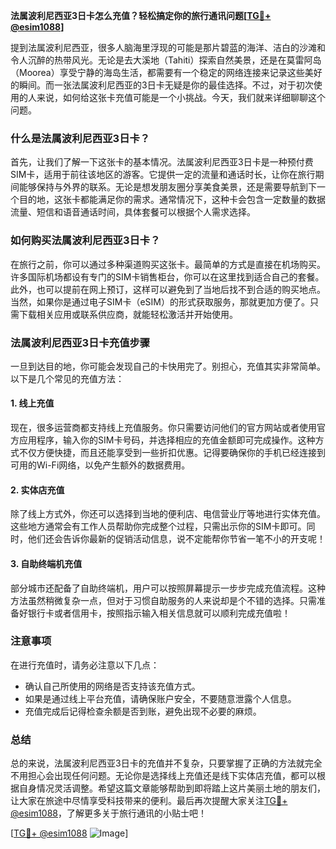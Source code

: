 **法属波利尼西亚3日卡怎么充值？轻松搞定你的旅行通讯问题[[TG💪+ @esim1088](https://t.me/s/esim1088)]**

提到法属波利尼西亚，很多人脑海里浮现的可能是那片碧蓝的海洋、洁白的沙滩和令人沉醉的热带风光。无论是去大溪地（Tahiti）探索自然美景，还是在莫雷阿岛（Moorea）享受宁静的海岛生活，都需要有一个稳定的网络连接来记录这些美好的瞬间。而一张法属波利尼西亚的3日卡无疑是你的最佳选择。不过，对于初次使用的人来说，如何给这张卡充值可能是一个小挑战。今天，我们就来详细聊聊这个问题。

### 什么是法属波利尼西亚3日卡？

首先，让我们了解一下这张卡的基本情况。法属波利尼西亚3日卡是一种预付费SIM卡，适用于前往该地区的游客。它提供一定的流量和通话时长，让你在旅行期间能够保持与外界的联系。无论是想发朋友圈分享美食美景，还是需要导航到下一个目的地，这张卡都能满足你的需求。通常情况下，这种卡会包含一定数量的数据流量、短信和语音通话时间，具体套餐可以根据个人需求选择。

### 如何购买法属波利尼西亚3日卡？

在旅行之前，你可以通过多种渠道购买这张卡。最简单的方式是直接在机场购买。许多国际机场都设有专门的SIM卡销售柜台，你可以在这里找到适合自己的套餐。此外，也可以提前在网上预订，这样可以避免到了当地后找不到合适的购买地点。当然，如果你是通过电子SIM卡（eSIM）的形式获取服务，那就更加方便了。只需下载相关应用或联系供应商，就能轻松激活并开始使用。

### 法属波利尼西亚3日卡充值步骤

一旦到达目的地，你可能会发现自己的卡快用完了。别担心，充值其实非常简单。以下是几个常见的充值方法：

#### 1. 线上充值
现在，很多运营商都支持线上充值服务。你只需要访问他们的官方网站或者使用官方应用程序，输入你的SIM卡号码，并选择相应的充值金额即可完成操作。这种方式不仅方便快捷，而且还能享受到一些折扣优惠。记得要确保你的手机已经连接到可用的Wi-Fi网络，以免产生额外的数据费用。

#### 2. 实体店充值
除了线上方式外，你还可以选择到当地的便利店、电信营业厅等地进行实体充值。这些地方通常会有工作人员帮助你完成整个过程，只需出示你的SIM卡即可。同时，他们还会告诉你最新的促销活动信息，说不定能帮你节省一笔不小的开支呢！

#### 3. 自助终端机充值
部分城市还配备了自助终端机，用户可以按照屏幕提示一步步完成充值流程。这种方法虽然稍微复杂一点，但对于习惯自助服务的人来说却是个不错的选择。只需准备好银行卡或者信用卡，按照指示输入相关信息就可以顺利完成充值啦！

### 注意事项
在进行充值时，请务必注意以下几点：
- 确认自己所使用的网络是否支持该充值方式。
- 如果是通过线上平台充值，请确保账户安全，不要随意泄露个人信息。
- 充值完成后记得检查余额是否到账，避免出现不必要的麻烦。

### 总结

总的来说，法属波利尼西亚3日卡的充值并不复杂，只要掌握了正确的方法就完全不用担心会出现任何问题。无论你是选择线上充值还是线下实体店充值，都可以根据自身情况灵活调整。希望这篇文章能够帮助到即将踏上这片美丽土地的朋友们，让大家在旅途中尽情享受科技带来的便利。最后再次提醒大家关注[TG💪+ @esim1088](https://t.me/s/esim1088)，了解更多关于旅行通讯的小贴士吧！

[[TG💪+ @esim1088](https://t.me/s/esim1088) ![Image](https://i.postimg.cc/4NQfJmqS/Snipaste-2025-05-13-00-14-12.png)]